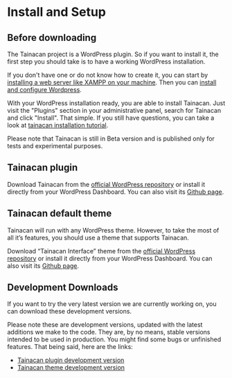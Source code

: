 # Install and Setup #

## Before downloading ##

The Tainacan project is a WordPress plugin. So if you want to install it, the first step you should take is to have a working WordPress installation.

If you don't have one or do not know how to create it, you can start by [installing a web server like XAMPP on your machine](/xampp). Then you can [install and configure Wordpress](/wordpress).

With your WordPress installation ready, you are able to install Tainacan. Just visit the "Plugins" section in your administrative panel, search for Tainacan and click "Install". That simple. If you still have questions, you can take a look at [tainacan installation tutorial](/tainacan).

Please note that Tainacan is still in Beta version and is published only for tests and experimental purposes.

## Tainacan plugin ##

Download Tainacan from the [official WordPress repository](https://wordpress.org/plugins/tainacan) or install it directly from your WordPress Dashboard. You can also visit its [Github page](https://github.com/tainacan/tainacan).

## Tainacan default theme ##

Tainacan will run with any WordPress theme. However, to take the most of all it’s features, you should use a theme that supports Tainacan.

Download “Tainacan Interface” theme from the [official WordPress repository](https://wordpress.org/themes/tainacan-interface) or install it directly from your WordPress Dashboard. You can also visit its [Github page](https://github.com/tainacan/tainacan-theme).

## Development Downloads ##

If you want to try the very latest version we are currently working on, you can download these development versions.

Please note these are development versions, updated with the latest additions we make to the code. They are, by no means, stable versions intended to be used in production. You might find some bugs or unfinished features. That being said, here are the links:

* [Tainacan plugin development version](https://tainacan.org/nightly-builds/tainacan-nightly.zip)
* [Tainacan theme development version](https://tainacan.org/nightly-builds/tainacan-interface-nightly.zip)